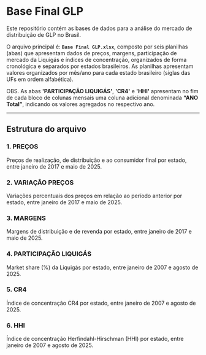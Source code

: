 # Base Final GLP

Este repositório contém as bases de dados para a análise do mercado de distribuição de GLP no Brasil.

O arquivo principal é: **`Base Final GLP.xlsx`**, composto por seis planilhas (abas) que apresentam dados de preços, margens, participação de mercado da Liquigás e índices de concentração, organizados de forma cronológica e separados por estados brasileiros.
As planilhas apresentam valores organizados por mês/ano para cada estado brasileiro (siglas das UFs em ordem alfabética).

OBS. As abas **'PARTICIPAÇÃO LIQUIGÁS'**, **'CR4'** e **'HHI'** apresentam no fim de cada bloco de colunas mensais uma coluna adicional denominada **“ANO Total”**, indicando os valores agregados no respectivo ano.

---

## Estrutura do arquivo

### 1. **PREÇOS**
Preços de realização, de distribuição e ao consumidor final por estado, entre janeiro de 2017 e maio de 2025.

### 2. **VARIAÇÃO PREÇOS**
Variações percentuais dos preços em relação ao período anterior por estado, entre janeiro de 2017 e maio de 2025.

### 3. **MARGENS**
Margens de distribuição e de revenda por estado, entre janeiro de 2017 e maio de 2025.

### 4. **PARTICIPAÇÃO LIQUIGÁS**
Market share (%) da Liquigás por estado, entre janeiro de 2007 e agosto de 2025.  

### 5. **CR4**
Índice de concentração CR4 por estado, entre janeiro de 2007 e agosto de 2025.  

### 6. **HHI**
Índice de concentração Herfindahl-Hirschman (HHI) por estado, entre janeiro de 2007 e agosto de 2025.
